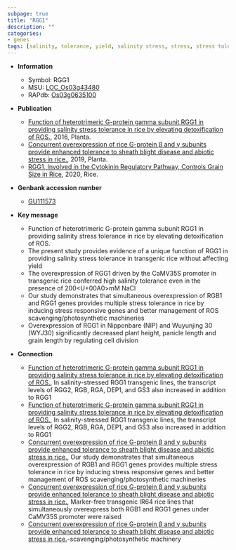 ```yaml
---
subpage: true
title: "RGG1"
description: ""
categories:
- genes
tags: [salinity, tolerance, yield, salinity stress, stress, stress tolerance, panicle, grain, grain length, cell division, plant height, panicle length]
---
```


* **Information**  
    + Symbol: RGG1  
    + MSU: [LOC_Os03g43480](http://rice.plantbiology.msu.edu/cgi-bin/ORF_infopage.cgi?orf=LOC_Os03g43480)  
    + RAPdb: [Os03g0635100](http://rapdb.dna.affrc.go.jp/viewer/gbrowse_details/irgsp1?name=Os03g0635100)  

* **Publication**  
    + [Function of heterotrimeric G-protein gamma subunit RGG1 in providing salinity stress tolerance in rice by elevating detoxification of ROS.](http://www.ncbi.nlm.nih.gov/pubmed?term=Function+of+heterotrimeric+G-protein+gamma+subunit+RGG1+in+providing+salinity+stress+tolerance+in+rice+by+elevating+detoxification+of+ROS.%5BTitle%5D), 2016, Planta.
    + [Concurrent overexpression of rice G-protein β and γ subunits provide enhanced tolerance to sheath blight disease and abiotic stress in rice.](http://www.ncbi.nlm.nih.gov/pubmed?term=Concurrent+overexpression+of+rice+G-protein+β+and+γ+subunits+provide+enhanced+tolerance+to+sheath+blight+disease+and+abiotic+stress+in+rice.%5BTitle%5D), 2019, Planta.
    + [RGG1, Involved in the Cytokinin Regulatory Pathway, Controls Grain Size in Rice](http://www.ncbi.nlm.nih.gov/pubmed?term=RGG1,+Involved+in+the+Cytokinin+Regulatory+Pathway,+Controls+Grain+Size+in+Rice%5BTitle%5D), 2020, Rice.

* **Genbank accession number**  
    + [GU111573](http://www.ncbi.nlm.nih.gov/nuccore/GU111573)

* **Key message**  
    + Function of heterotrimeric G-protein gamma subunit RGG1 in providing salinity stress tolerance in rice by elevating detoxification of ROS.
    + The present study provides evidence of a unique function of RGG1 in providing salinity stress tolerance in transgenic rice without affecting yield
    + The overexpression of RGG1 driven by the CaMV35S promoter in transgenic rice conferred high salinity tolerance even in the presence of 200<U+00A0>mM NaCl
    + Our study demonstrates that simultaneous overexpression of RGB1 and RGG1 genes provides multiple stress tolerance in rice by inducing stress responsive genes and better management of ROS scavenging/photosynthetic machineries
    + Overexpression of RGG1 in Nipponbare (NIP) and Wuyunjing 30 (WYJ30) significantly decreased plant height, panicle length and grain length by regulating cell division

* **Connection**  
    + [Function of heterotrimeric G-protein gamma subunit RGG1 in providing salinity stress tolerance in rice by elevating detoxification of ROS.](http://www.ncbi.nlm.nih.gov/pubmed?term=Function+of+heterotrimeric+G-protein+gamma+subunit+RGG1+in+providing+salinity+stress+tolerance+in+rice+by+elevating+detoxification+of+ROS.%5BTitle%5D), In salinity-stressed RGG1 transgenic lines, the transcript levels of RGG2, RGB, RGA, DEP1, and GS3 also increased in addition to RGG1
    + [Function of heterotrimeric G-protein gamma subunit RGG1 in providing salinity stress tolerance in rice by elevating detoxification of ROS.](http://www.ncbi.nlm.nih.gov/pubmed?term=Function+of+heterotrimeric+G-protein+gamma+subunit+RGG1+in+providing+salinity+stress+tolerance+in+rice+by+elevating+detoxification+of+ROS.%5BTitle%5D), In salinity-stressed RGG1 transgenic lines, the transcript levels of RGG2, RGB, RGA, DEP1, and GS3 also increased in addition to RGG1
    + [Concurrent overexpression of rice G-protein β and γ subunits provide enhanced tolerance to sheath blight disease and abiotic stress in rice.](http://www.ncbi.nlm.nih.gov/pubmed?term=Concurrent+overexpression+of+rice+G-protein+β+and+γ+subunits+provide+enhanced+tolerance+to+sheath+blight+disease+and+abiotic+stress+in+rice.%5BTitle%5D), Our study demonstrates that simultaneous overexpression of RGB1 and RGG1 genes provides multiple stress tolerance in rice by inducing stress responsive genes and better management of ROS scavenging/photosynthetic machineries
    + [Concurrent overexpression of rice G-protein β and γ subunits provide enhanced tolerance to sheath blight disease and abiotic stress in rice.](http://www.ncbi.nlm.nih.gov/pubmed?term=Concurrent+overexpression+of+rice+G-protein+β+and+γ+subunits+provide+enhanced+tolerance+to+sheath+blight+disease+and+abiotic+stress+in+rice.%5BTitle%5D),  Marker-free transgenic IR64 rice lines that simultaneously overexpress both RGB1 and RGG1 genes under CaMV35S promoter were raised
    + [Concurrent overexpression of rice G-protein β and γ subunits provide enhanced tolerance to sheath blight disease and abiotic stress in rice.](ROS)-scavenging/photosynthetic machinery



